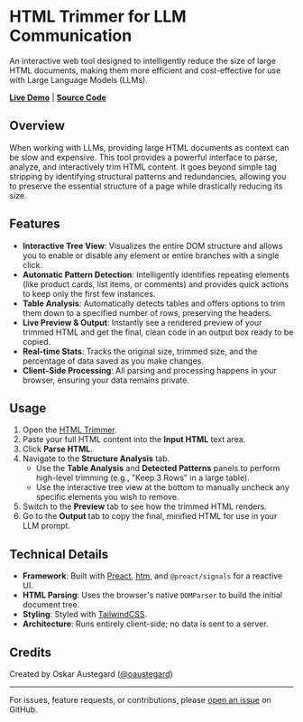 # HTML Trimmer for LLM Communication

An interactive web tool designed to intelligently reduce the size of large HTML documents, making them more efficient and cost-effective for use with Large Language Models (LLMs).

**[Live Demo](https://austegard.com/web-utilities/trimmer.html)** | **[Source Code](https://github.com/oaustegard/oaustegard.github.io/blob/main/web-utilities/trimmer.html)**

## Overview

When working with LLMs, providing large HTML documents as context can be slow and expensive. This tool provides a powerful interface to parse, analyze, and interactively trim HTML content. It goes beyond simple tag stripping by identifying structural patterns and redundancies, allowing you to preserve the essential structure of a page while drastically reducing its size.

## Features

-   **Interactive Tree View**: Visualizes the entire DOM structure and allows you to enable or disable any element or entire branches with a single click.
-   **Automatic Pattern Detection**: Intelligently identifies repeating elements (like product cards, list items, or comments) and provides quick actions to keep only the first few instances.
-   **Table Analysis**: Automatically detects tables and offers options to trim them down to a specified number of rows, preserving the headers.
-   **Live Preview & Output**: Instantly see a rendered preview of your trimmed HTML and get the final, clean code in an output box ready to be copied.
-   **Real-time Stats**: Tracks the original size, trimmed size, and the percentage of data saved as you make changes.
-   **Client-Side Processing**: All parsing and processing happens in your browser, ensuring your data remains private.

## Usage

1.  Open the [HTML Trimmer](https://austegard.com/web-utilities/trimmer.html).
2.  Paste your full HTML content into the **Input HTML** text area.
3.  Click **Parse HTML**.
4.  Navigate to the **Structure Analysis** tab.
    -   Use the **Table Analysis** and **Detected Patterns** panels to perform high-level trimming (e.g., "Keep 3 Rows" in a large table).
    -   Use the interactive tree view at the bottom to manually uncheck any specific elements you wish to remove.
5.  Switch to the **Preview** tab to see how the trimmed HTML renders.
6.  Go to the **Output** tab to copy the final, minified HTML for use in your LLM prompt.

## Technical Details

-   **Framework**: Built with [Preact](https://preactjs.com/), [htm](https://github.com/developit/htm), and `@preact/signals` for a reactive UI.
-   **HTML Parsing**: Uses the browser's native `DOMParser` to build the initial document tree.
-   **Styling**: Styled with [TailwindCSS](https://tailwindcss.com/).
-   **Architecture**: Runs entirely client-side; no data is sent to a server.

## Credits

Created by Oskar Austegard ([@oaustegard](https://github.com/oaustegard))

---

For issues, feature requests, or contributions, please [open an issue](https://github.com/oaustegard/oaustegard.github.io/issues) on GitHub.